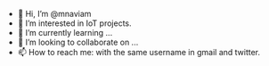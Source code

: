 - 👋 Hi, I’m @mnaviam
- 👀 I’m interested in IoT projects.
- 🌱 I’m currently learning ...
- 💞️ I’m looking to collaborate on ...
- 📫 How to reach me: with the same username in gmail and twitter.

<!---
mnaviam/mnaviam is a ✨ special ✨ repository because its `README.md` (this file) appears on your GitHub profile.
You can click the Preview link to take a look at your changes.
--->
